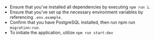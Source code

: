 - Ensure that you've installed all dependencies by executing `npm run i`.
- Ensure that you've set up the necessary environment variables by referencing `.env.example`.
- Confirm that you have PostgreSQL installed, then run npm run `migration:run`.
- To initiate the application, utilize `npm run start:dev`

